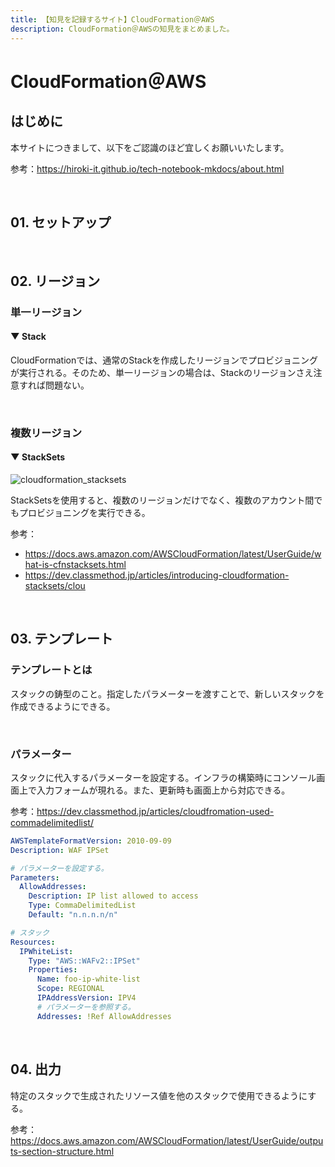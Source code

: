 ```yaml
---
title: 【知見を記録するサイト】CloudFormation＠AWS
description: CloudFormation＠AWSの知見をまとめました。
---
```


# CloudFormation＠AWS

## はじめに

本サイトにつきまして、以下をご認識のほど宜しくお願いいたします。

参考：https://hiroki-it.github.io/tech-notebook-mkdocs/about.html

<br>

## 01. セットアップ

<br>

## 02. リージョン

### 単一リージョン

#### ▼ Stack

CloudFormationでは、通常のStackを作成したリージョンでプロビジョニングが実行される。そのため、単一リージョンの場合は、Stackのリージョンさえ注意すれば問題ない。

<br>

### 複数リージョン

#### ▼ StackSets

![cloudformation_stacksets](https://raw.githubusercontent.com/hiroki-it/tech-notebook/master/images/cloudformation_stacksets.png)


StackSetsを使用すると、複数のリージョンだけでなく、複数のアカウント間でもプロビジョニングを実行できる。

参考：

- https://docs.aws.amazon.com/AWSCloudFormation/latest/UserGuide/what-is-cfnstacksets.html
- https://dev.classmethod.jp/articles/introducing-cloudformation-stacksets/clou

<br>

## 03. テンプレート

### テンプレートとは

スタックの鋳型のこと。指定したパラメーターを渡すことで、新しいスタックを作成できるようにできる。

<br>

### パラメーター

スタックに代入するパラメーターを設定する。インフラの構築時にコンソール画面上で入力フォームが現れる。また、更新時も画面上から対応できる。

参考：https://dev.classmethod.jp/articles/cloudfromation-used-commadelimitedlist/

```yaml
AWSTemplateFormatVersion: 2010-09-09
Description: WAF IPSet

# パラメーターを設定する。
Parameters:
  AllowAddresses:
    Description: IP list allowed to access
    Type: CommaDelimitedList
    Default: "n.n.n.n/n"

# スタック
Resources:
  IPWhiteList:
    Type: "AWS::WAFv2::IPSet"
    Properties:
      Name: foo-ip-white-list
      Scope: REGIONAL
      IPAddressVersion: IPV4
      # パラメーターを参照する。
      Addresses: !Ref AllowAddresses
```

<br>

## 04. 出力

特定のスタックで生成されたリソース値を他のスタックで使用できるようにする。

参考：https://docs.aws.amazon.com/AWSCloudFormation/latest/UserGuide/outputs-section-structure.html

<br>
